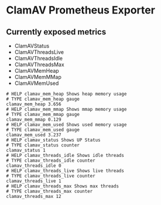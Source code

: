 # ClamAV Prometheus Exporter

## Currently exposed metrics

- ClamAVStatus
- ClamAVThreadsLive
- ClamAVThreadsIdle
- ClamAVThreadsMax
- ClamAVMemHeap
- ClamAVMemMMap
- ClamAVMemUsed

``` 
# HELP clamav_mem_heap Shows heap memory usage
# TYPE clamav_mem_heap gauge
clamav_mem_heap 3.656
# HELP clamav_mem_mmap Shows mmap memory usage
# TYPE clamav_mem_mmap gauge
clamav_mem_mmap 0.129
# HELP clamav_mem_used Shows used memory usage
# TYPE clamav_mem_used gauge
clamav_mem_used 3.237
# HELP clamav_status Shows UP Status
# TYPE clamav_status counter
clamav_status 1
# HELP clamav_threads_idle Shows idle threads
# TYPE clamav_threads_idle counter
clamav_threads_idle 0
# HELP clamav_threads_live Shows live threads
# TYPE clamav_threads_live counter
clamav_threads_live 1
# HELP clamav_threads_max Shows max threads
# TYPE clamav_threads_max counter
clamav_threads_max 12
```